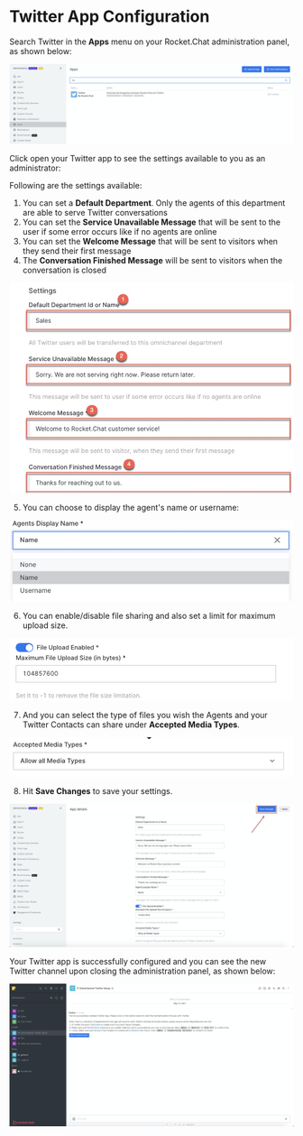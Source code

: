 # Twitter App Configuration

Search Twitter in the **Apps** menu on your Rocket.Chat administration panel, as shown below:

![](../../../.gitbook/assets/image%20%28409%29.png)

Click open your Twitter app to see the settings available to you as an administrator: 

Following are the settings available:

1. You can set a **Default Department**. Only the agents of this department are able to serve Twitter conversations
2. You can set the **Service Unavailable Message** that will be sent to the user if some error occurs like if no agents are online
3. You can set the **Welcome Message** that will be sent to visitors when they send their first message
4. The **Conversation Finished Message** will be sent to visitors when the conversation is closed

![](../../../.gitbook/assets/image%20%28400%29.png)

5.  You can choose to display the agent's name or username:

![](../../../.gitbook/assets/image%20%28399%29.png)

6. You can enable/disable file sharing and also set a limit for maximum upload size.

![](../../../.gitbook/assets/image%20%28391%29.png)

7. And you can select the type of files you wish the Agents and your Twitter Contacts can share under **Accepted Media Types**.

![](../../../.gitbook/assets/image%20%28394%29.png)

8. Hit **Save Changes** to save your settings.

![](../../../.gitbook/assets/image%20%28393%29.png)

Your Twitter app is successfully configured and you can see the new Twitter channel upon closing the administration panel, as shown below:

![](../../../.gitbook/assets/image%20%28392%29.png)

